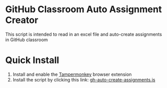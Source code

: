 # GitHub Classroom Auto Assignment Creator

This script is intended to read in an excel file and auto-create assignments in GitHub classroom

# Quick Install
1. Install and enable the [Tampermonkey](https://www.tampermonkey.net/) browser extension
2. Install the script by clicking this link: [gh-auto-create-assignments.js](https://github.com/alt-cs-lab/gh-classroom-auto-assignment-creator/raw/main/gh-auto-create-assignments.js)
